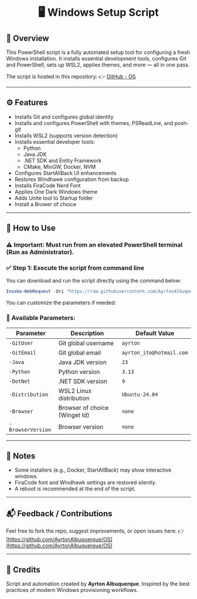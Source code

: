 <div align="center">

# 🖥️ Windows Setup Script

</div>

## 📄 Overview
This PowerShell script is a fully automated setup tool for configuring a fresh Windows installation. It installs essential development tools, configures Git and PowerShell, sets up WSL2, applies themes, and more — all in one pass.

The script is hosted in this repository:
👉 [GitHub - OS](https://github.com/AyrtonAlbuquerque/OS/blob/main/Windows/setup.ps1)

---

## ⚙️ Features
- Installs Git and configures global identity
- Installs and configures PowerShell with themes, PSReadLine, and posh-git
- Installs WSL2 (supports version detection)
- Installs essential developer tools:
  - Python
  - Java JDK
  - .NET SDK and Entity Framework
  - CMake, MinGW, Docker, NVM
- Configures StartAllBack UI enhancements
- Restores Windhawk configuration from backup
- Installs FiraCode Nerd Font
- Applies One Dark Windows theme
- Adds Unite tool to Startup folder
- Install a Brower of choice

---

## 🚀 How to Use

### ⚠️ Important: Must run from an **elevated PowerShell terminal (Run as Administrator)**.

### ✅ Step 1: Execute the script from command line
You can download and run the script directly using the command below:

```powershell
Invoke-WebRequest -Uri "https://raw.githubusercontent.com/AyrtonAlbuquerque/OS/main/Windows/setup.ps1" -OutFile "$env:USERPROFILE\Downloads\setup.ps1"; pwsh.exe -ExecutionPolicy Bypass -File "$env:USERPROFILE\Downloads\setup.ps1" -GitUser "Your Name" -GitEmail "your@email.com" -Java "23" -Python "3.13" -DotNet "9" -Distribution "Ubuntu-24.04" -Browser "Zen-Team.Zen-Browser" -BrowserVersion "1.0.1-a.22"
```

You can customize the parameters if needed:

### 🧠 Available Parameters:
| Parameter        | Description                                 | Default Value               |
|------------------|---------------------------------------------|-----------------------------|
| `-GitUser`       | Git global username                         | `ayrton`                    |
| `-GitEmail`      | Git global email                            | `ayrton_ito@hotmail.com`    |
| `-Java`          | Java JDK version                            | `23`                        |
| `-Python`        | Python version                              | `3.13`                      |
| `-DotNet`        | .NET SDK version                            | `9`                         |
| `-Distribution`  | WSL2 Linux distribution                     | `Ubuntu-24.04`              |
| `-Browser`       | Browser of choice (Winget Id)               | `none`                      |
| `-BrowserVersion`| Browser version                             | `none`                      |

---

## 📎 Notes
- Some installers (e.g., Docker, StartAllBack) may show interactive windows.
- FiraCode font and Windhawk settings are restored silently.
- A reboot is recommended at the end of the script.

---

## 📬 Feedback / Contributions
Feel free to fork the repo, suggest improvements, or open issues here:
👉 [https://github.com/AyrtonAlbuquerque/OS](https://github.com/AyrtonAlbuquerque/OS)

---

## 🙌 Credits
Script and automation created by **Ayrton Albuquerque**.
Inspired by the best practices of modern Windows provisioning workflows.

